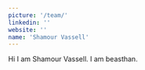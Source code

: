 ```yaml
---
picture: '/team/'
linkedin: ''
website: ''
name: 'Shamour Vassell'
---
```


Hi I am Shamour Vassell. I am beasthan.